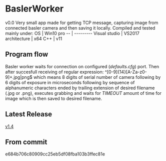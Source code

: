 # BaslerWorker
v0.0
Very small app made for getting TCP message, capturing image from connected basler camera and then saving it locally.
Compiled and tested mainly under:
OS | Win10 pro
-- | ---------
Visual studio | VS2017
architecture | x64
C++ | v11

## Program flow
Basler worker waits for connection on configured (_defaults.cfg_) port.
Then after succesfull receiving of regular expression: ^[0-9]{14}[A-Za-z0-9]+.jpg|png$ which means
8 digits of serial number of camera following by 6 digits of exposure in microseconds
following by sequence of alphanumeric characters ended by trailing extension of
desired filename (.jpg or .png), executes grabbing and waits for _TIMEOUT_ amount of time
for image which is then saved to desired filename.

## Latest Release
[v1.4](https://github.com/theMladyPan/BaslerWorker/releases/tag/v1.4)

## From commit
e684b706c80909cc25eb5df08fba103b3ffec81e
